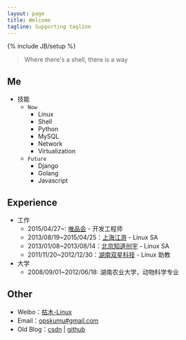 ```yaml
---
layout: page
title: Welcome
tagline: Supporting tagline
---
```

{% include JB/setup %}

> Where there's a shell, there is a way

## Me

* 技能
    * `Now`
        * Linux
        * Shell
        * Python
        * MySQL
        * Network
        * Virtualization
    * `Future`
        * Django
        * Golang
        * Javascript

## Experience

* 工作
    * 2015/04/27~: [唯品会](http://www.vip.com/) - 开发工程师
    * 2013/08/19~2015/04/25：[上海江游](http://www.123u.com/) - Linux SA
    * 2013/01/08~2013/08/14：[北京知道创宇](http://www.knownsec.com/) - Linux SA
    * 2011/11/20~2012/12/30：[湖南双星科技](http://www.sxkeji.com.cn/) - Linux 助教
* 大学
    * 2008/09/01~2012/06/18: 湖南农业大学，动物科学专业

## Other

* Weibo：[枯木-Linux](http://weibo.com/whynoyes)
* Email：<a rel="nofollow" href="mailto:opskumu@gmail.com">opskumu#gmail.com</a>
* Old Blog：[csdn](http://blog.csdn.net/kumu_Linux) | [github](http://kumu-linux.github.io)
